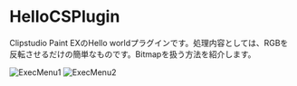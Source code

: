 # HelloCSPlugin
Clipstudio Paint EXのHello worldプラグインです。処理内容としては、RGBを反転させるだけの簡単なものです。Bitmapを扱う方法を紹介します。

![ExecMenu1](https://github.com/Um6ra1/HelloCSPlugin/assets/13694490/cf3b2f2f-08b2-4747-a74d-94d95dcbf39d)
![ExecMenu2](https://github.com/Um6ra1/HelloCSPlugin/assets/13694490/9192c8ec-287e-4222-a036-96a5ae3a6202)
